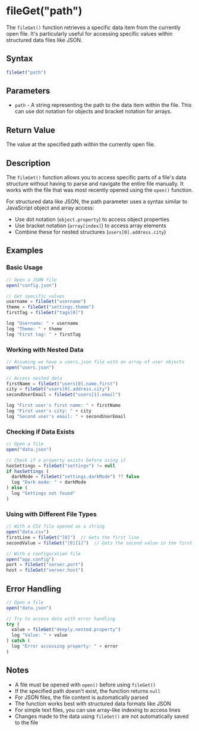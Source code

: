 # fileGet("path")

The `fileGet()` function retrieves a specific data item from the currently open file. It's particularly useful for accessing specific values within structured data files like JSON.

## Syntax

```javascript
fileGet("path")
```

## Parameters

- `path` - A string representing the path to the data item within the file. This can use dot notation for objects and bracket notation for arrays.

## Return Value

The value at the specified path within the currently open file.

## Description

The `fileGet()` function allows you to access specific parts of a file's data structure without having to parse and navigate the entire file manually. It works with the file that was most recently opened using the `open()` function.

For structured data like JSON, the path parameter uses a syntax similar to JavaScript object and array access:
- Use dot notation (`object.property`) to access object properties
- Use bracket notation (`array[index]`) to access array elements
- Combine these for nested structures (`users[0].address.city`)

## Examples

### Basic Usage

```javascript
// Open a JSON file
open("config.json")

// Get specific values
username = fileGet("username")
theme = fileGet("settings.theme")
firstTag = fileGet("tags[0]")

log "Username: " + username
log "Theme: " + theme
log "First tag: " + firstTag
```

### Working with Nested Data

```javascript
// Assuming we have a users.json file with an array of user objects
open("users.json")

// Access nested data
firstName = fileGet("users[0].name.first")
city = fileGet("users[0].address.city")
secondUserEmail = fileGet("users[1].email")

log "First user's first name: " + firstName
log "First user's city: " + city
log "Second user's email: " + secondUserEmail
```

### Checking if Data Exists

```javascript
// Open a file
open("data.json")

// Check if a property exists before using it
hasSettings = fileGet("settings") != null
if hasSettings (
  darkMode = fileGet("settings.darkMode") ?? false
  log "Dark mode: " + darkMode
) else (
  log "Settings not found"
)
```

### Using with Different File Types

```javascript
// With a CSV file opened as a string
open("data.csv")
firstLine = fileGet("[0]")  // Gets the first line
secondValue = fileGet("[0][1]")  // Gets the second value in the first line

// With a configuration file
open("app.config")
port = fileGet("server.port")
host = fileGet("server.host")
```

## Error Handling

```javascript
// Open a file
open("data.json")

// Try to access data with error handling
try (
  value = fileGet("deeply.nested.property")
  log "Value: " + value
) catch (
  log "Error accessing property: " + error
)
```

## Notes

- A file must be opened with `open()` before using `fileGet()`
- If the specified path doesn't exist, the function returns `null`
- For JSON files, the file content is automatically parsed
- The function works best with structured data formats like JSON
- For simple text files, you can use array-like indexing to access lines
- Changes made to the data using `fileGet()` are not automatically saved to the file 
